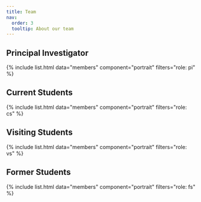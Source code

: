 ```yaml
---
title: Team
nav:
  order: 3
  tooltip: About our team
---
```


## Principal Investigator
{% include list.html data="members" component="portrait" filters="role: pi" %}


## Current Students
{% include list.html data="members" component="portrait" filters="role: cs" %}


## Visiting Students
{% include list.html data="members" component="portrait" filters="role: vs" %}

## Former Students
{% include list.html data="members" component="portrait" filters="role: fs" %}



